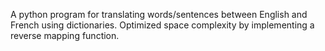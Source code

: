 A python program for translating words/sentences between English and French using dictionaries. Optimized space 
complexity by implementing a reverse mapping function.
